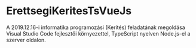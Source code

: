 # ErettsegiKeritesTsVueJs
A 2019.12.16-i informatika programozási (Kerítés) feladatának megoldása Visual Studio Code fejlesztői környezettel, TypeScript nyelven Node.js-el a szerver oldalon.
